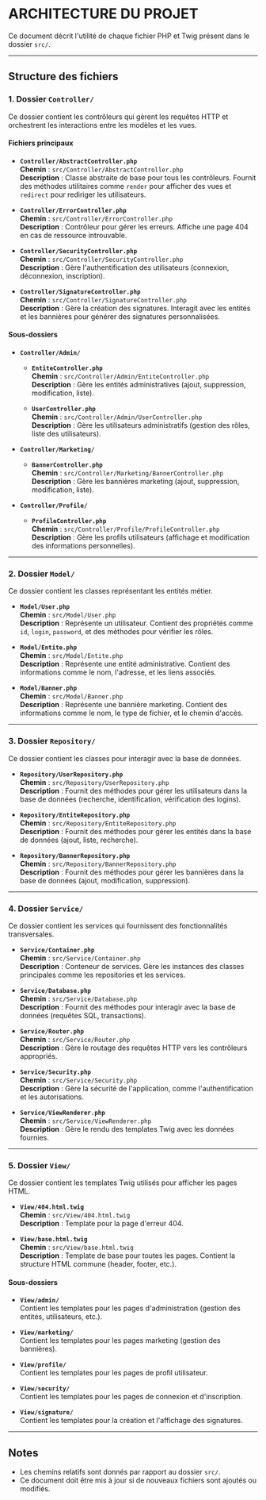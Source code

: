 # ARCHITECTURE DU PROJET

Ce document décrit l'utilité de chaque fichier PHP et Twig présent dans le dossier `src/`.

---

## Structure des fichiers

### 1. **Dossier `Controller/`**
Ce dossier contient les contrôleurs qui gèrent les requêtes HTTP et orchestrent les interactions entre les modèles et les vues.

#### **Fichiers principaux**
- **`Controller/AbstractController.php`**  
  **Chemin** : `src/Controller/AbstractController.php`  
  **Description** : Classe abstraite de base pour tous les contrôleurs. Fournit des méthodes utilitaires comme `render` pour afficher des vues et `redirect` pour rediriger les utilisateurs.

- **`Controller/ErrorController.php`**  
  **Chemin** : `src/Controller/ErrorController.php`  
  **Description** : Contrôleur pour gérer les erreurs. Affiche une page 404 en cas de ressource introuvable.

- **`Controller/SecurityController.php`**  
  **Chemin** : `src/Controller/SecurityController.php`  
  **Description** : Gère l'authentification des utilisateurs (connexion, déconnexion, inscription).

- **`Controller/SignatureController.php`**  
  **Chemin** : `src/Controller/SignatureController.php`  
  **Description** : Gère la création des signatures. Interagit avec les entités et les bannières pour générer des signatures personnalisées.

#### **Sous-dossiers**
- **`Controller/Admin/`**
  - **`EntiteController.php`**  
    **Chemin** : `src/Controller/Admin/EntiteController.php`  
    **Description** : Gère les entités administratives (ajout, suppression, modification, liste).

  - **`UserController.php`**  
    **Chemin** : `src/Controller/Admin/UserController.php`  
    **Description** : Gère les utilisateurs administratifs (gestion des rôles, liste des utilisateurs).

- **`Controller/Marketing/`**
  - **`BannerController.php`**  
    **Chemin** : `src/Controller/Marketing/BannerController.php`  
    **Description** : Gère les bannières marketing (ajout, suppression, modification, liste).

- **`Controller/Profile/`**
  - **`ProfileController.php`**  
    **Chemin** : `src/Controller/Profile/ProfileController.php`  
    **Description** : Gère les profils utilisateurs (affichage et modification des informations personnelles).

---

### 2. **Dossier `Model/`**
Ce dossier contient les classes représentant les entités métier.

- **`Model/User.php`**  
  **Chemin** : `src/Model/User.php`  
  **Description** : Représente un utilisateur. Contient des propriétés comme `id`, `login`, `password`, et des méthodes pour vérifier les rôles.

- **`Model/Entite.php`**  
  **Chemin** : `src/Model/Entite.php`  
  **Description** : Représente une entité administrative. Contient des informations comme le nom, l'adresse, et les liens associés.

- **`Model/Banner.php`**  
  **Chemin** : `src/Model/Banner.php`  
  **Description** : Représente une bannière marketing. Contient des informations comme le nom, le type de fichier, et le chemin d'accès.

---

### 3. **Dossier `Repository/`**
Ce dossier contient les classes pour interagir avec la base de données.

- **`Repository/UserRepository.php`**  
  **Chemin** : `src/Repository/UserRepository.php`  
  **Description** : Fournit des méthodes pour gérer les utilisateurs dans la base de données (recherche, identification, vérification des logins).

- **`Repository/EntiteRepository.php`**  
  **Chemin** : `src/Repository/EntiteRepository.php`  
  **Description** : Fournit des méthodes pour gérer les entités dans la base de données (ajout, liste, recherche).

- **`Repository/BannerRepository.php`**  
  **Chemin** : `src/Repository/BannerRepository.php`  
  **Description** : Fournit des méthodes pour gérer les bannières dans la base de données (ajout, modification, suppression).

---

### 4. **Dossier `Service/`**
Ce dossier contient les services qui fournissent des fonctionnalités transversales.

- **`Service/Container.php`**  
  **Chemin** : `src/Service/Container.php`  
  **Description** : Conteneur de services. Gère les instances des classes principales comme les repositories et les services.

- **`Service/Database.php`**  
  **Chemin** : `src/Service/Database.php`  
  **Description** : Fournit des méthodes pour interagir avec la base de données (requêtes SQL, transactions).

- **`Service/Router.php`**  
  **Chemin** : `src/Service/Router.php`  
  **Description** : Gère le routage des requêtes HTTP vers les contrôleurs appropriés.

- **`Service/Security.php`**  
  **Chemin** : `src/Service/Security.php`  
  **Description** : Gère la sécurité de l'application, comme l'authentification et les autorisations.

- **`Service/ViewRenderer.php`**  
  **Chemin** : `src/Service/ViewRenderer.php`  
  **Description** : Gère le rendu des templates Twig avec les données fournies.

---

### 5. **Dossier `View/`**
Ce dossier contient les templates Twig utilisés pour afficher les pages HTML.

- **`View/404.html.twig`**  
  **Chemin** : `src/View/404.html.twig`  
  **Description** : Template pour la page d'erreur 404.

- **`View/base.html.twig`**  
  **Chemin** : `src/View/base.html.twig`  
  **Description** : Template de base pour toutes les pages. Contient la structure HTML commune (header, footer, etc.).

#### **Sous-dossiers**
- **`View/admin/`**  
  Contient les templates pour les pages d'administration (gestion des entités, utilisateurs, etc.).

- **`View/marketing/`**  
  Contient les templates pour les pages marketing (gestion des bannières).

- **`View/profile/`**  
  Contient les templates pour les pages de profil utilisateur.

- **`View/security/`**  
  Contient les templates pour les pages de connexion et d'inscription.

- **`View/signature/`**  
  Contient les templates pour la création et l'affichage des signatures.

---

## Notes
- Les chemins relatifs sont donnés par rapport au dossier `src/`.
- Ce document doit être mis à jour si de nouveaux fichiers sont ajoutés ou modifiés.